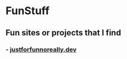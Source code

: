 # FunStuff
## Fun sites or projects that I find

### - [justforfunnoreally.dev](https://justforfunnoreally.dev/)